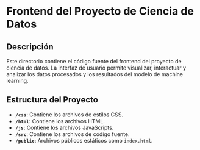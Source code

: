 # Frontend del Proyecto de Ciencia de Datos
 
## Descripción
 
Este directorio contiene el código fuente del frontend del proyecto de ciencia de datos. La interfaz de usuario permite visualizar, interactuar y analizar los datos procesados y los resultados del modelo de machine learning.
 
## Estructura del Proyecto
 
- **`/css`**: Contiene los archivos de estilos CSS.
- **`/html`**: Contiene los archivos HTML.
- **`/js`**: Contiene los archivos JavaScripts.
- **`/src`**: Contiene los archivos de código fuente.
- **`/public`**: Archivos públicos estáticos como `index.html`.
